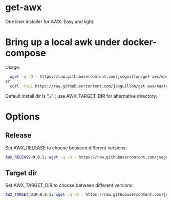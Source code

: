 # get-awx

One liner installer for AWX. Easy and light. 

# Bring up a local awk under docker-compose

Usage:

```bash
  wget -q -O - https://raw.githubusercontent.com/jseguillon/get-awx/master/get-awx.bash | bash
or
  curl -fsSL https://raw.githubusercontent.com/jseguillon/get-awx/master/get-awx.bash | bash
```

Default install dir is "./" ; use AWX_TARGET_DIR for alternative directory. 

# Options

## Release 

Set AWX_RELEASE to choose between different versions:
```bash
AWX_RELEASE=9.0.1; wget -q -O - https://raw.githubusercontent.com/jseguillon/get-awx/master/get-awx.bash | bash
```
 
## Target dir

Set AWX_TARGET_DIR to choose between different versions:
```bash
AWX_TARGET_DIR=9.0.1; wget -q -O - https://raw.githubusercontent.com/jseguillon/get-awx/master/get-awx.bash | bash
```

